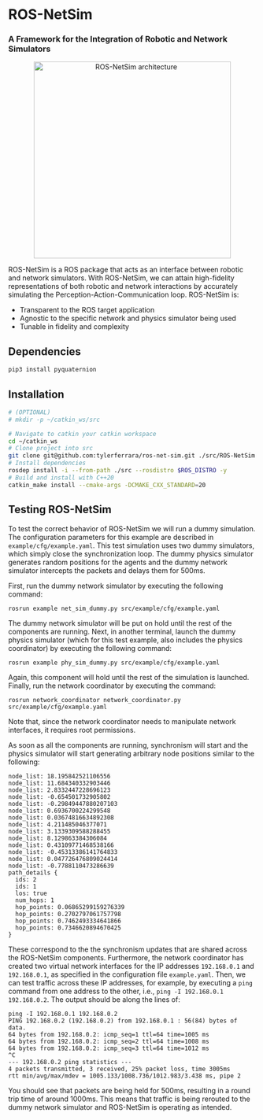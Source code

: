 # ROS-NetSim 
### A Framework for the Integration of Robotic and Network Simulators

<p align="center">
  <img src="./architecture.png" alt="ROS-NetSim architecture" width="400">
</p>

ROS-NetSim is a ROS package that acts as an interface between robotic and network simulators. With ROS-NetSim, we can attain high-fidelity representations of both robotic and network interactions by accurately simulating the Perception-Action-Communication loop. ROS-NetSim is:

* Transparent to the ROS target application
* Agnostic to the specific network and physics simulator being used
* Tunable in fidelity and complexity

## Dependencies
```zsh
pip3 install pyquaternion
```

## Installation

```zsh
# (OPTIONAL)
# mkdir -p ~/catkin_ws/src

# Navigate to catkin your catkin workspace
cd ~/catkin_ws
# Clone project into src
git clone git@github.com:tylerferrara/ros-net-sim.git ./src/ROS-NetSim
# Install dependencies
rosdep install -i --from-path ./src --rosdistro $ROS_DISTRO -y
# Build and install with C++20
catkin_make install --cmake-args -DCMAKE_CXX_STANDARD=20
```

## Testing ROS-NetSim

To test the correct behavior of ROS-NetSim we will run a dummy simulation. The configuration parameters for this example are described in ```example/cfg/example.yaml```. This test simulation uses two dummy simulators, which simply close the synchronization loop. The dummy physics simulator generates random positions for the agents and the dummy network simulator intercepts the packets and delays them for 500ms. 

First, run the dummy network simulator by executing the following command:

```
rosrun example net_sim_dummy.py src/example/cfg/example.yaml 
```

The dummy network simulator will be put on hold until the rest of the components are running. Next, in another terminal, launch the dummy physics simulator (which for this test example, also includes the physics coordinator) by executing the following command:

```
rosrun example phy_sim_dummy.py src/example/cfg/example.yaml 
```

Again, this component will hold until the rest of the simulation is launched. Finally, run the network coordinator by executing the command:

```
rosrun network_coordinator network_coordinator.py src/example/cfg/example.yaml 
```

Note that, since the network coordinator needs to manipulate network interfaces,  it requires root permissions.

As soon as all the components are running, synchronism will start and the physics simulator will start generating arbitrary node positions similar to the following:

```
node_list: 18.195842521106556
node_list: 11.684340332903446
node_list: 2.8332447228696123
node_list: -0.654501732905802
node_list: -0.29849447880207103
node_list: 0.6936700224299548
node_list: 0.03674816634892308
node_list: 4.211485046377071
node_list: 3.1339309588288455
node_list: 8.129863384306084
node_list: 0.43109771468538166
node_list: -0.45313386141764833
node_list: 0.047726476809024414
node_list: -0.7788110473286639
path_details {
  ids: 2
  ids: 1
  los: true
  num_hops: 1
  hop_points: 0.06865299159276339
  hop_points: 0.2702797061757798
  hop_points: 0.7462493334641866
  hop_points: 0.7346620894670425
}
```

These correspond to the the synchronism updates that are shared across the ROS-NetSim components. Furthermore, the network coordinator has created two virtual network interfaces for the IP addresses ```192.168.0.1``` and ```192.168.0.1```, as specified in the configuration file ```example.yaml```. Then, we can test traffic across these IP addresses, for example, by executing a ```ping``` command from one address to the other, i.e., ```ping -I 192.168.0.1 192.168.0.2```. The output should be along the lines of:

```
ping -I 192.168.0.1 192.168.0.2
PING 192.168.0.2 (192.168.0.2) from 192.168.0.1 : 56(84) bytes of data.
64 bytes from 192.168.0.2: icmp_seq=1 ttl=64 time=1005 ms
64 bytes from 192.168.0.2: icmp_seq=2 ttl=64 time=1008 ms
64 bytes from 192.168.0.2: icmp_seq=3 ttl=64 time=1012 ms
^C
--- 192.168.0.2 ping statistics ---
4 packets transmitted, 3 received, 25% packet loss, time 3005ms
rtt min/avg/max/mdev = 1005.133/1008.736/1012.983/3.438 ms, pipe 2
```

You should see that packets are being held for 500ms, resulting in a round trip time of around 1000ms. This means that traffic is being rerouted to the dummy network simulator and ROS-NetSim is operating as intended.
